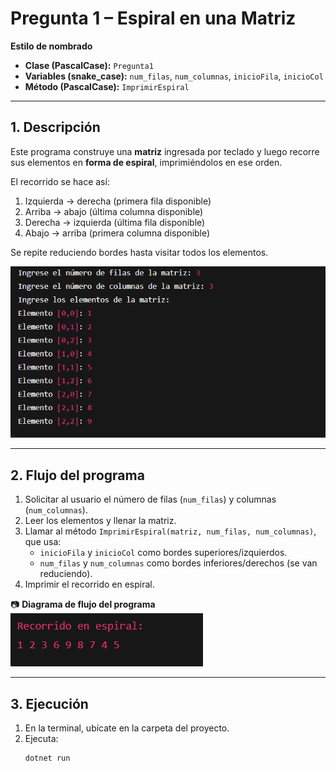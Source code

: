 # **Pregunta 1** – Espiral en una Matriz

**Estilo de nombrado**
- **Clase (PascalCase):** `Pregunta1`  
- **Variables (snake_case):** `num_filas`, `num_columnas`, `inicioFila`, `inicioCol`  
- **Método (PascalCase):** `ImprimirEspiral`

---

## 1. Descripción

Este programa construye una **matriz** ingresada por teclado y luego recorre sus elementos en **forma de espiral**, imprimiéndolos en ese orden.

El recorrido se hace así:
1. Izquierda → derecha (primera fila disponible)  
2. Arriba → abajo (última columna disponible)  
3. Derecha → izquierda (última fila disponible)  
4. Abajo → arriba (primera columna disponible)  

Se repite reduciendo bordes hasta visitar todos los elementos.

![alt text](image.png)

---

## 2. Flujo del programa

1. Solicitar al usuario el número de filas (`num_filas`) y columnas (`num_columnas`).  
2. Leer los elementos y llenar la matriz.  
3. Llamar al método `ImprimirEspiral(matriz, num_filas, num_columnas)`, que usa:
   - `inicioFila` y `inicioCol` como bordes superiores/izquierdos.
   - `num_filas` y `num_columnas` como bordes inferiores/derechos (se van reduciendo).
4. Imprimir el recorrido en espiral.

📷 **Diagrama de flujo del programa**  
![alt text](image-1.png)

---

## 3. Ejecución

1. En la terminal, ubícate en la carpeta del proyecto.  
2. Ejecuta:
   ```bash
   dotnet run
